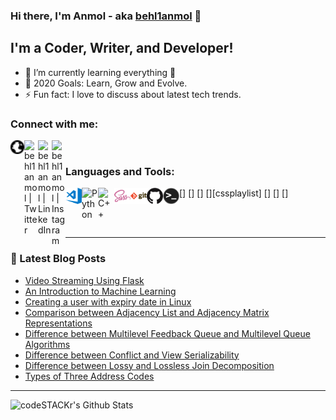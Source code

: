 ### Hi there, I'm Anmol - aka [behl1anmol][website] 👋

## I'm a Coder, Writer, and Developer!
- 🌱 I’m currently learning everything 🤣
- 🥅 2020 Goals: Learn, Grow and Evolve.
- ⚡ Fun fact: I love to discuss about latest tech trends.

### Connect with me:

[<img align="left" alt="behl1anmol.github.io" width="22px" src="https://raw.githubusercontent.com/iconic/open-iconic/master/svg/globe.svg" />][website]
[<img align="left" alt="behl1anmol | Twitter" width="22px" src="https://cdn.jsdelivr.net/npm/simple-icons@v3/icons/twitter.svg" />][twitter]
[<img align="left" alt="behl1anmol | LinkedIn" width="22px" src="https://cdn.jsdelivr.net/npm/simple-icons@v3/icons/linkedin.svg" />][linkedin]
[<img align="left" alt="behl1anmol | Instagram" width="22px" src="https://cdn.jsdelivr.net/npm/simple-icons@v3/icons/hackerrank.svg" />][hackerrank]

<br />

### Languages and Tools:

[<img align="left" alt="Visual Studio Code" width="26px" src="https://raw.githubusercontent.com/github/explore/80688e429a7d4ef2fca1e82350fe8e3517d3494d/topics/visual-studio-code/visual-studio-code.png" />]
[<img align="left" alt="Python" width="26px" src="https://raw.githubusercontent.com/rhoit/mode-icons/dump/icons/python.png" />]
[<img align="left" alt="C++" width="26px" src="https://github.com/ryuslash/mode-icons/blob/master/icons/cpp.xpm" />]
[<img align="left" alt="Sass" width="26px" src="https://raw.githubusercontent.com/github/explore/80688e429a7d4ef2fca1e82350fe8e3517d3494d/topics/sass/sass.png" />][cssplaylist]
[<img align="left" alt="Git" width="26px" src="https://raw.githubusercontent.com/github/explore/80688e429a7d4ef2fca1e82350fe8e3517d3494d/topics/git/git.png" />]
[<img align="left" alt="GitHub" width="26px" src="https://raw.githubusercontent.com/github/explore/78df643247d429f6cc873026c0622819ad797942/topics/github/github.png" />]
[<img align="left" alt="Terminal" width="26px" src="https://raw.githubusercontent.com/github/explore/80688e429a7d4ef2fca1e82350fe8e3517d3494d/topics/terminal/terminal.png" />]

<br />
<br />

---

### 📕 Latest Blog Posts
<!-- BLOG-POST-LIST:START -->
- [Video Streaming Using Flask](https://medium.com/datadriveninvestor/video-streaming-using-flask-and-opencv-c464bf8473d6)
- [An Introduction to Machine Learning](https://becominghuman.ai/an-introduction-to-machine-learning-33a1b5d3a560)
- [Creating a user with expiry date in Linux](https://www.geeksforgeeks.org/creating-a-user-with-an-expiry-date-in-linux/)
- [Comparison between Adjacency List and Adjacency Matrix Representations](https://www.geeksforgeeks.org/comparison-between-adjacency-list-and-adjacency-matrix-representation-of-graph/)
- [Difference between Multilevel Feedback Queue and Multilevel Queue Algorithms](https://www.geeksforgeeks.org/difference-between-multilevel-queue-mlq-and-multi-level-feedback-queue-mlfq-cpu-scheduling-algorithms/)
- [Difference between Conflict and View Serializability](https://www.geeksforgeeks.org/difference-between-conflict-and-view-serializability/)
- [Difference between Lossy and Lossless Join Decomposition](https://www.geeksforgeeks.org/difference-between-lossless-and-lossy-join-decomposition/)
- [Types of Three Address Codes](https://www.geeksforgeeks.org/types-of-three-address-codes/)
<!-- BLOG-POST-LIST:END -->

---

<img align="left" alt="codeSTACKr's Github Stats" src="https://github-readme-stats.vercel.app/api?username=behl1anmol&show_icons=true&hide_border=true" />

[website]: https://behl1anmol.github.io/
[twitter]: https://twitter.com/behl1anmol
[hackerrank]: https://www.hackerrank.com/behl1anmol?hr_r=1
[linkedin]: https://www.linkedin.com/in/anmol-b-029ba912a/